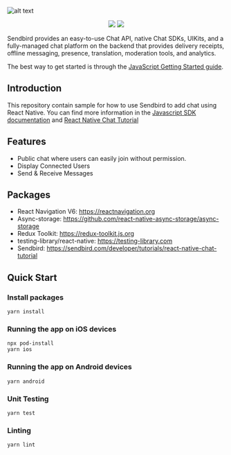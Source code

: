 
![alt text](https://www.globaldatinginsights.com/wp-content/uploads/2021/06/Sendbird_Logo_RGB.png)

<p align="center">
    <a href="https://github.com/badges/shields/graphs/contributors" alt="Contributors">
        <img src="https://img.shields.io/badge/contributions-welcome-brightgreen.svg?style=flat)" /></a>
    <a href="#backers" alt="Backers on Open Collective">
        <img src="https://github.com/hamdikahloun/sendbird-react-native/actions/workflows/main.yml/badge.svg" /></a>
  </p>
Sendbird provides an easy-to-use Chat API, native Chat SDKs, UIKits, and a fully-managed chat platform on the backend that provides delivery receipts, offline messaging, presence, translation, moderation tools, and analytics.

The best way to get started is through the [JavaScript Getting Started guide](https://sendbird.com/docs/chat/v3/javascript/getting-started/about-chat-sdk).

## Introduction

This repository contain sample for how to use Sendbird to add chat using React Native. You can find more information  in the [Javascript SDK documentation](https://sendbird.com/docs/chat/v3/javascript/getting-started/about-chat-sdk) and [React Native Chat Tutorial](https://sendbird.com/developer/tutorials/react-native-chat-tutorial)


## Features

* Public chat where users can easily join without permission.
* Display Connected Users
* Send & Receive Messages

## Packages

* React Navigation V6: https://reactnavigation.org
* Async-storage: https://github.com/react-native-async-storage/async-storage
* Redux Toolkit: https://redux-toolkit.js.org
* testing-library/react-native: https://testing-library.com
* Sendbird: https://sendbird.com/developer/tutorials/react-native-chat-tutorial

## Quick Start
### Install packages
```
yarn install
```

### Running the app on iOS devices

```
npx pod-install
yarn ios
```

### Running the app on Android devices

```
yarn android
```

### Unit Testing 

```
yarn test
```

### Linting 

```
yarn lint
```

